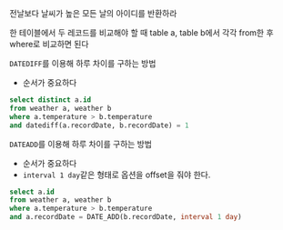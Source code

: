 전날보다 날씨가 높은 모든 날의 아이디를 반환하라

한 테이블에서 두 레코드를 비교해야 할 때
table a, table b에서 각각 from한 후 where로 비교하면 된다

`DATEDIFF`를 이용해 하루 차이를 구하는 방법
* 순서가 중요하다

```sql
select distinct a.id
from weather a, weather b
where a.temperature > b.temperature
and datediff(a.recordDate, b.recordDate) = 1
```

`DATEADD`를 이용해 하루 차이를 구하는 방법
* 순서가 중요하다
* `interval 1 day`같은 형태로 옵션을 offset을 줘야 한다.
```sql
select a.id
from weather a, weather b
where a.temperature > b.temperature
and a.recordDate = DATE_ADD(b.recordDate, interval 1 day)
```
